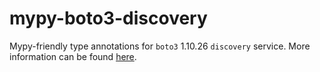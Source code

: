 # mypy-boto3-discovery

Mypy-friendly type annotations for `boto3` 1.10.26 `discovery` service.
More information can be found [here](https://github.com/vemel/mypy_boto3).